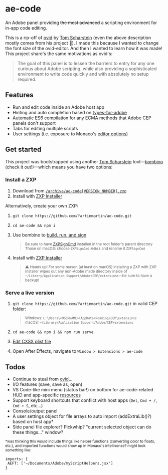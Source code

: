 # ae-code

An Adobe panel providing ~~the most advanced~~ a scripting environment for in-app code editing.

This is a rip-off of [ovid](https://github.com/Inventsable/ovid-editor) by [Tom Scharstein](https://github.com/Inventsable) (even the above description mostly comes from his project 😬). I made this because I wanted to change the font size of the ovid-editor. And then I wanted to learn how it was made! This project share's the same motivations as ovid's:

> The goal of this panel is to lessen the barriers to entry for any one curious about Adobe scripting, while also providing a sophisticated environment to write code quickly and with absolutely no setup required.

## Features

- Run and edit code inside an Adobe host app
- Hinting and auto completion based on [types-for-adobe](https://github.com/pravdomil/types-for-adobe)
- Automatic ES6 compilation for any ECMA methods that Adobe CEP panels don't support
- Tabs for editing multiple scripts
- User settings (i.e. exposure to Monaco's [editor options](https://microsoft.github.io/monaco-editor/api/interfaces/monaco.editor.ieditoroptions.html)) 

## Get started

This project was bootstrapped using another [Tom Scharstein](https://github.com/Inventsable) tool—[bombino](https://github.com/Inventsable/bombino) (check it out!)—which means you have two options:

### Install a ZXP

1. Download from [`/archive/ae-code[VERSION_NUMBER].zxp`](https://github.com/fartinmartin/ae-code/tree/master/archive)
2. Install with [ZXP Installer](https://aescripts.com/learn/zxp-installer/)

Alternatively, create your own ZXP:

1. `git clone https://github.com/fartinmartin/ae-code.git`
2. `cd ae-code && npm i`
3. Use bombino to [build, run, and sign](https://github.com/Inventsable/bombino-commands#usage)

   > <sup>Be sure to have [ZXPSignCmd](https://github.com/Adobe-CEP/CEP-Resources/tree/master/ZXPSignCmd) installed in the root folder's parent directory<br/>Those on macOS: choose `ZXPSignCmd-64bit` and rename it `ZXPSignCmd`</sup>

4. Install with [ZXP Installer](https://aescripts.com/learn/zxp-installer/)

   > <sup>⚠️ Heads up! For some reason (at least on macOS) installing a ZXP with ZXP Installer wipes out any non-Adobe made directory inside of `~/Library⁩/Application Support/Adobe/⁨CEP⁩/extensions`—be sure to have a backup!</sup>

### Serve a live version

1. `git clone https://github.com/fartinmartin/ae-code.git` in valid CEP folder:

   > <sup>Windows: `C:\Users\<USERNAME>\AppData\Roaming\CEP\extensions` <br/>macOS: `~/Library⁩/Application Support/Adobe/⁨CEP⁩/extensions`</sup>

2. `cd ae-code && npm i && npm run serve`
3. [Edit CXSX plist file](https://github.com/Adobe-CEP/CEP-Resources/blob/master/CEP_10.x/Documentation/CEP%2010.0%20HTML%20Extension%20Cookbook.md#debugging-unsigned-extensions)
4. Open After Effects, navigate to `Window > Extensions > ae-code`

## Todos

- Continue to steal from [ovid](https://github.com/Inventsable/ovid-editor)...
- I/O features (save, save as, open)
- VS Code-like mini menu (status bar!) on bottom for ae-code-related HUD and app-specific [resources](https://github.com/Inventsable/ovid-editor/blob/master/src/components/editor/drawer.vue#L37)
- Support keyboard shortcuts that conflict with host apps (`Del`, `Cmd + /`, `Cmd + S`, etc...)
- Console/output panel
- A user settings object for file arrays to auto import (addExtraLib()?) based on host app\*
- Side panel file explorer? Pickwhip? "current selected object can do these things..." window?

<sup>\*was thinking this would include things like helper functions (converting color to floats, etc.), and imported functions would show up in Monaco's intellisense? might look something like:</sup>

```
imports: {
 AEFT: ['~/Documents/Adobe/⁨myScriptHelpers.jsx']
}
```
